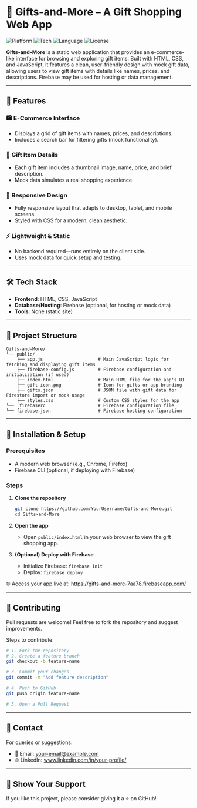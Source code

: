 # 🎁 Gifts-and-More – A Gift Shopping Web App

![Platform](https://img.shields.io/badge/Platform-Web-blue.svg)
![Tech](https://img.shields.io/badge/Frontend-HTML%20%7C%20CSS-orange.svg)
![Language](https://img.shields.io/badge/Language-JavaScript-yellow.svg)
![License](https://img.shields.io/badge/License-MIT-lightgrey.svg)

**Gifts-and-More** is a static web application that provides an e-commerce-like interface for browsing and exploring gift items. Built with HTML, CSS, and JavaScript, it features a clean, user-friendly design with mock gift data, allowing users to view gift items with details like names, prices, and descriptions. Firebase may be used for hosting or data management.

---

## 🚀 Features

### 🛍️ E-Commerce Interface
- Displays a grid of gift items with names, prices, and descriptions.  
- Includes a search bar for filtering gifts (mock functionality).

### 🎀 Gift Item Details
- Each gift item includes a thumbnail image, name, price, and brief description.  
- Mock data simulates a real shopping experience.

### 📱 Responsive Design
- Fully responsive layout that adapts to desktop, tablet, and mobile screens.  
- Styled with CSS for a modern, clean aesthetic.

### ⚡ Lightweight & Static
- No backend required—runs entirely on the client side.  
- Uses mock data for quick setup and testing.

---

## 🛠️ Tech Stack

- **Frontend**: HTML, CSS, JavaScript  
- **Database/Hosting**: Firebase (optional, for hosting or mock data)  
- **Tools**: None (static site)

---

## 📂 Project Structure

```
Gifts-and-More/
└── public/
    ├── app.js                     # Main JavaScript logic for fetching and displaying gift items
    ├── firebase-config.js         # Firebase configuration and initialization (if used)
    ├── index.html                 # Main HTML file for the app's UI
    ├── gift-icon.png              # Icon for gifts or app branding
    ├── gifts.json                 # JSON file with gift data for Firestore import or mock usage
    ├── styles.css                 # Custom CSS styles for the app
└── .firebaserc                    # Firebase configuration file
└── firebase.json                  # Firebase hosting configuration
```

---

## 🧪 Installation & Setup

### Prerequisites
- A modern web browser (e.g., Chrome, Firefox)  
- Firebase CLI (optional, if deploying with Firebase)

### Steps
1. **Clone the repository**
   ```bash
   git clone https://github.com/YourUsername/Gifts-and-More.git
   cd Gifts-and-More
   ```

2. **Open the app**
   - Open `public/index.html` in your web browser to view the gift shopping app.

3. **(Optional) Deploy with Firebase**
   - Initialize Firebase: `firebase init`
   - Deploy: `firebase deploy`

🌐 Access your app live at: https://gifts-and-more-7aa78.firebaseapp.com/

---

## 🤝 Contributing

Pull requests are welcome! Feel free to fork the repository and suggest improvements.

Steps to contribute:

```bash
# 1. Fork the repository
# 2. Create a feature branch
git checkout -b feature-name

# 3. Commit your changes
git commit -m "Add feature description"

# 4. Push to GitHub
git push origin feature-name

# 5. Open a Pull Request
```

---

## 📧 Contact

For queries or suggestions:

- 📩 Email: your-email@example.com  
- 🌐 LinkedIn: www.linkedin.com/in/your-profile/

---

## 🌟 Show Your Support

If you like this project, please consider giving it a ⭐ on GitHub!
